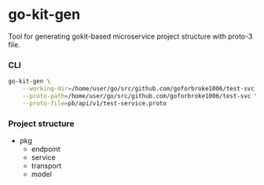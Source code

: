 # go-kit-gen

Tool for generating gokit-based microservice project structure with proto-3 file.

### CLI

```bash
go-kit-gen \
    --working-dir=/home/user/go/src/github.com/goforbroke1006/test-svc \
    --proto-path=/home/user/go/src/github.com/goforbroke1006/test-svc \
    --proto-file=pb/api/v1/test-service.proto
```

### Project structure

* pkg
    * endpoint
    * service
    * transport
    * model
